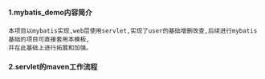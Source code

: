 #### 1.mybatis_demo内容简介
    本项目以mybatis实现,web层使用servlet,实现了user的基础增删改查,后续进行mybatis基础的项目可直接套用本模板,
    并在此基础上进行拓展和加强。

#### 2.servlet的maven工作流程
    